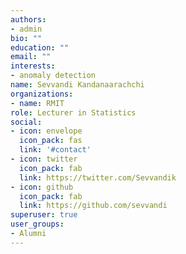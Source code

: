 ```yaml
---
authors:
- admin
bio: ""
education: ""
email: ""
interests:
- anomaly detection
name: Sevvandi Kandanaarachchi
organizations:
- name: RMIT
role: Lecturer in Statistics
social:
- icon: envelope
  icon_pack: fas
  link: '#contact'
- icon: twitter
  icon_pack: fab
  link: https://twitter.com/Sevvandik
- icon: github
  icon_pack: fab
  link: https://github.com/sevvandi
superuser: true
user_groups:
- Alumni
---
```



